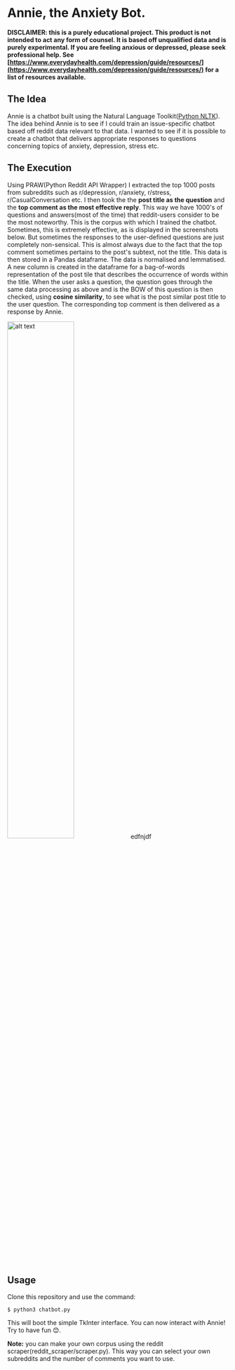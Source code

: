 
# Annie, the Anxiety Bot.

**DISCLAIMER: this is a purely educational project. This product is not intended to act any form of counsel. It is based off unqualified data and is purely experimental. If you are feeling anxious or depressed, please seek professional help. See [https://www.everydayhealth.com/depression/guide/resources/](https://www.everydayhealth.com/depression/guide/resources/) for a list of resources available.**


## The Idea
Annie is a chatbot built using the Natural Language Toolkit([Python NLTK](https://www.nltk.org/)).
The idea behind Annie is to see if I could train an issue-specific chatbot based off reddit data relevant to that data. I wanted to see if it is possible to create a chatbot that delivers appropriate responses to questions concerning topics of anxiety, depression, stress etc.

## The Execution
Using PRAW(Python Reddit API Wrapper) I extracted the top 1000 posts from subreddits such as r/depression, r/anxiety, r/stress, r/CasualConversation etc. I then took the the **post title as the question** and the **top comment as the most effective reply**. This way we have 1000's of questions and answers(most of the time) that reddit-users consider to be the most noteworthy. This is the corpus with which I trained the chatbot. Sometimes, this is extremely effective, as is displayed in the screenshots below. But sometimes the responses to the user-defined questions are just completely non-sensical. This is almost always due to the fact that the top comment sometimes pertains to the post's subtext, not the title.
This data is then stored in a Pandas dataframe. The data is normalised and lemmatised. A new column is created in the dataframe for a bag-of-words  representation of the post tile that describes the occurrence of words within the title.
When the user asks a question, the question goes through the same data processing as above and is the BOW of this question is then checked, using **cosine similarity**, to see what is the post similar post title to the user question. The corresponding top comment is then delivered as a response by Annie.

<img src="https://github.com/TheRayFitzgerald/chatbot/blob/master/screenshots/Screenshot%202020-03-30%20at%2018.15.59.png" alt="alt text" width="55%" height="55%"> edfnjdf

## Usage
Clone this repository and use the command:

    $ python3 chatbot.py
This will boot the simple TkInter interface.
You can now interact with Annie! Try to have fun 😊.


**Note:** you can make your own corpus using the reddit scraper(reddit_scraper/scraper.py). This way you can select your own subreddits and the number of comments you want to use.
